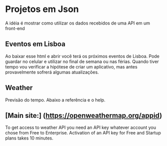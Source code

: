 # Projetos em Json

A idéia é mostrar como utilizar os dados recebidos de uma API em um front-end

## Eventos em Lisboa

Ao baixar esse html e abrir você terá os próximos eventos de Lisboa. Pode guardar no celular e utilizar no final de semana ou nas férias. Quando tiver tempo vou verificar a hipótese de criar um aplicativo, mas antes provavelmente sofrerá algumas atualizações.

## Weather

Previsão do tempo. Abaixo a referência e o help.

[Main site:] (https://openweathermap.org/appid)
--
To get access to weather API you need an API key whatever account you chose from Free to Enterprise.
Activation of an API key for Free and Startup plans takes 10 minutes.

